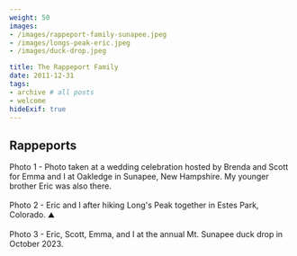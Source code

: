 ```yaml
---
weight: 50
images:
- /images/rappeport-family-sunapee.jpeg
- /images/longs-peak-eric.jpeg
- /images/duck-drop.jpeg

title: The Rappeport Family
date: 2011-12-31
tags:
- archive # all posts
- welcome
hideExif: true
---
```


## Rappeports

Photo 1 - Photo taken at a wedding celebration hosted by Brenda and Scott for Emma and I at Oakledge in Sunapee, New Hampshire. My younger brother Eric was also there. 
<br><br>
Photo 2 - Eric and I after hiking Long's Peak together in Estes Park, Colorado. :mountain:
<br><br>
Photo 3 - Eric, Scott, Emma, and I at the annual Mt. Sunapee duck drop in October 2023. 
